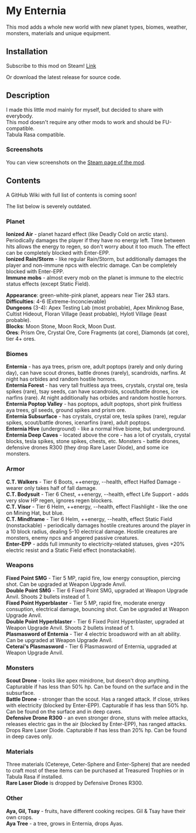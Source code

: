 # My Enternia

This mod adds a whole new world with new planet types, biomes, weather, monsters, materials and unique equipment.

## Installation

Subscribe to this mod on Steam! [Link](https://steamcommunity.com/sharedfiles/filedetails/?id=2006558650)

Or download the latest release for source code.

## Description

I made this little mod mainly for myself, but decided to share with everybody.  
This mod doesn't require any other mods to work and should be FU-compatible.  
Tabula Rasa compatible.

### Screenshots

You can view screenshots on the [Steam page of the mod](https://steamcommunity.com/sharedfiles/filedetails/?id=2006558650).

## Contents

A GitHub Wiki with full list of contents is coming soon!

The list below is severely outdated.

### Planet

**Ionized Air** - planet hazard effect (like Deadly Cold on arctic stars). Periodically damages the player if they have no energy left. Time between hits allows the energy to regen, so don't worry about it too much. The effect can be completely blocked with Enter-EPP.  
**Ionized Rain/Storm** - like regular Rain/Storm, but additionally damages the player and non-immune npcs with electric damage. Can be completely blocked with Enter-EPP.  
**Immune mobs** - almost every mob on the planet is immune to the electric status effects (except Static Field).

**Appearance**: green-white-pink planet, appears near Tier 2&3 stars.  
**Difficulties**: 4-6 (Extreme-Inconcievable)  
**Dungeons** (3-4): Apex Testing Lab (most probable), Apex Miniknog Base, Cultist Hideout, Floran Village (least probable), Hylotl Village (least probable).  
**Blocks**: Moon Stone, Moon Rock, Moon Dust.  
**Ores**: Prism Ore, Crystal Ore, Core Fragments (at core), Diamonds (at core), tier 4+ ores.

### Biomes

**Enternia** - has aya trees, prism ore, adult poptops (rarely and only during day), can have scout drones, battle drones (rarely), scandroids, narfins. At night has orbides and random hostile horrors.  
**Enternia Forest** - has very tall fruitless aya trees, crystals, crystal ore, tesla spikes (rare), tsay seeds, can have scandroids, scout/battle drones, ice narfins (rare). At night additionally has orbides and random hostile horrors.  
**Enternia Poptop Valley** - has poptops, adult poptops, short pink fruitless aya trees, gil seeds, ground spikes and prism ore.  
**Enternia Subsurface** - has crystals, crystal ore, tesla spikes (rare), regular spikes, scout/battle drones, icenarfins (rare), adult poptops.  
**Enternia Hive** (underground) - like a normal Hive biome, but underground.  
**Enternia Deep Caves** - located above the core - has a lot of crystals, crystal blocks, tesla spikes, stone spikes, chests, etc. Monsters - battle drones, defensive drones R300 (they drop Rare Laser Diode), and some ice monsters.

### Armor

**C.T. Walkers** - Tier 6 Boots, ++energy, --health, effect Halfed Damage - wearer only takes half of fall damage.  
**C.T. Bodysuit** - Tier 6 Chest, ++energy, --health, effect Life Support - adds very slow HP regen, ignores regen blockers.  
**C.T. Visor** - Tier 6 Helm, ++energy, --health, effect Flashlight - like the one on Mining Hat, but blue.  
**C.T. Mindframe** - Tier 6 Helm, ++energy, --health, effect Static Field (nonstackable) - periodically damages hostile creatures around the player in a 10 block radius, dealing 5-10 electrical damage. Hostile creatures are monsters, enemy npcs and angered passive creatures.  
**Enter-EPP** - adds full immunity to electricity-related statuses, gives +20% electric resist and a Static Field effect (nonstackable).

### Weapons

**Fixed Point SMG** - Tier 5 MP, rapid fire, low energy consuption, piercing shot. Can be upgraded at Weapon Upgrade Anvil.  
**Double Point SMG** - Tier 6 Fixed Point SMG, upgraded at Weapon Upgrade Anvil. Shoots 2 bullets instead of 1.  
**Fixed Point Hyperblaster** - Tier 5 MP, rapid fire, moderate energy consuption, electrical damage, bouncing shot. Can be upgraded at Weapon Upgrade Anvil.  
**Double Point Hyperblaster** - Tier 6 Fixed Point Hyperblaster, upgraded at Weapon Upgrade Anvil. Shoots 2 bullets instead of 1.  
**Plasmasword of Enternia** - Tier 4 electric broadsword with an alt ability. Can be upgraded at Weapon Upgrade Anvil.  
**Ceterai's Plasmasword** - Tier 6 Plasmasword of Enternia, upgraded at Weapon Upgrade Anvil.

### Monsters

**Scout Drone** - looks like apex minidrone, but doesn't drop anything. Capturable if has less than 50% hp. Can be found on the surface and in the subsurface.  
**Battle Drone** - stronger than the scout. Has a ranged attack. If close, strikes with electricity (blocked by Enter-EPP). Capturable if has less than 50% hp. Can be found on the surface and in deep caves.  
**Defensive Drone R300** - an even stronger drone, stuns with melee attacks, releases electric gas in the air (blocked by Enter-EPP), has ranged attacks. Drops Rare Laser Diode. Capturable if has less than 20% hp. Can be found in deep caves only.

### Materials

Three materials (Cetereye, Ceter-Sphere and Enter-Sphere) that are needed to craft most of these items can be purchased at Treasured Trophies or in Tabula Rasa if installed.  
**Rare Laser Diode** is dropped by Defensive Drones R300.

### Other

**Aya, Gil, Tsay** - fruits, have different cooking recipes. Gil & Tsay have their own crops.  
**Aya Tree** - a tree, grows in Enternia, drops Ayas.
